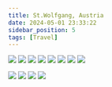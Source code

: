 ```yaml
---
title: St.Wolfgang, Austria
date: 2024-05-01 23:33:22
sidebar_position: 5
tags: [Travel]
---
```


![](1.jpg)
![](2.JPG)
![](3.jpg)
![](4.jpg)
![](5.jpg)
![](6.jpg)
![](7.jpg)
![](8.jpg)

![](9.jpg)
![](10.jpg)
![](11.jpg)
![](12.jpg)